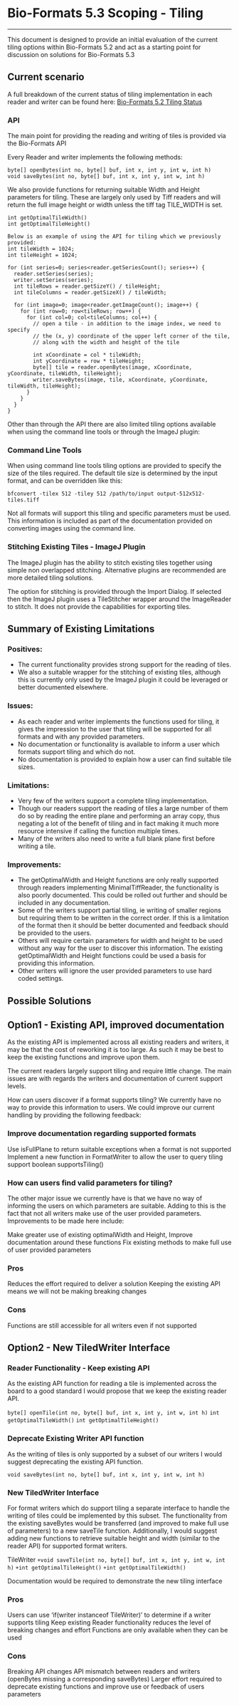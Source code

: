 #	**Bio-Formats 5.3 Scoping - Tiling**
---
This document is designed to provide an initial evaluation of the current tiling options within Bio-Formats 5.2 and act as a starting point for discussion on solutions for Bio-Formats 5.3

## **Current scenario**
A full breakdown of the current status of tiling implementation in each reader and writer can be found here:  [Bio-Formats 5.2 Tiling Status](https://docs.google.com/spreadsheets/d/1UiFx2n5NBCuIj4KA4Gylm4SZ-ZRfNFUOQYo-klixUmU/edit#gid=0)

### **API**
The main point for providing the reading and writing of tiles is provided via the Bio-Formats API

Every Reader and writer implements the following methods:
```
byte[] openBytes(int no, byte[] buf, int x, int y, int w, int h)
void saveBytes(int no, byte[] buf, int x, int y, int w, int h)
```

We also provide functions for returning suitable Width and Height parameters for tiling. These are largely only used by Tiff readers and will return the full image height or width unless the tiff tag TILE_WIDTH is set.

```
int getOptimalTileWidth()
int getOptimalTileHeight()

Below is an example of using the API for tiling which we previously provided:
int tileWidth = 1024;
int tileHeight = 1024;

for (int series=0; series<reader.getSeriesCount(); series++) {
  reader.setSeries(series);
  writer.setSeries(series);
  int tileRows = reader.getSizeY() / tileHeight;
  int tileColumns = reader.getSizeX() / tileWidth;

  for (int image=0; image<reader.getImageCount(); image++) {
    for (int row=0; row<tileRows; row++) {
      for (int col=0; col<tileColumns; col++) {
        // open a tile - in addition to the image index, we need to specify
        // the (x, y) coordinate of the upper left corner of the tile,
        // along with the width and height of the tile

        int xCoordinate = col * tileWidth;
        int yCoordinate = row * tileHeight;
        byte[] tile = reader.openBytes(image, xCoordinate, yCoordinate, tileWidth, tileHeight);
        writer.saveBytes(image, tile, xCoordinate, yCoordinate, tileWidth, tileHeight);
      }
    }
  }
}
```

Other than through the API there are also limited tiling options available when using the command line tools or through the ImageJ plugin:


### **Command Line Tools**
When using command line tools tiling options are provided to specify the size of the tiles required. The default tile size is determined by the input format, and can be overridden like this:

`bfconvert -tilex 512 -tiley 512 /path/to/input output-512x512-tiles.tiff`

Not all formats will support this tiling and specific parameters must be used. This information is included as part of the documentation provided on converting images using the command line.


### **Stitching Existing Tiles - ImageJ Plugin**
The ImageJ plugin has the ability to stitch existing tiles together using simple non overlapped stitching. Alternative plugins are recommended are more detailed tiling solutions.

The option for stitching is provided through the Import Dialog. If selected then the ImageJ plugin uses a TileStitcher wrapper around the ImageReader to stitch. It does not provide the capabilities for exporting tiles.


## **Summary of Existing Limitations**

### **Positives:**
- The current functionality provides strong support for the reading of tiles.
- We also a suitable wrapper for the stitching of existing tiles, although this is currently only used by the ImageJ plugin it could be leveraged or better documented elsewhere.

### **Issues:**
- As each reader and writer implements the functions used for tiling, it gives the impression to the user that tiling will be supported for all formats and with any provided parameters.
- No documentation or functionality is available to inform a user which formats support tiling and which do not.
- No documentation is provided to explain how a user can find suitable tile sizes.

### **Limitations:**
- Very few of the writers support a complete tiling implementation.
- Though our readers support the reading of tiles a large number of them do so by reading the entire plane and performing an array copy, thus negating a lot of the benefit of tiling and in fact making it much more resource intensive if calling the function multiple times.
- Many of the writers also need to write a full blank plane first before writing a tile.

### **Improvements:**
- The getOptimalWidth and Height functions are only really supported through readers implementing MinimalTiffReader, the functionality is also poorly documented. This could be rolled out further and should be included in any documentation.
- Some of the writers support partial tiling, ie writing of smaller regions but requiring them to be written in the correct order. If this is a limitation of the format then it should be better documented and feedback should be provided to the users.
- Others will require certain parameters for width and height to be used without any way for the user to discover this information. The existing getOptimalWidth and Height functions could be used a basis for providing this information.
- Other writers will ignore the user provided parameters to use hard coded settings. 


## **Possible Solutions**

## **Option1 - Existing API, improved documentation**

As the existing API is implemented across all existing readers and writers, it may be that the cost of reworking it is too large. As such it may be best to keep the existing functions and improve upon them.

The current readers largely support tiling and require little change. The main issues are with regards the writers and documentation of current support levels.

How can users discover if a format supports tiling?
We currently have no way to provide this information to users. We could improve our current handling by providing the following feedback:

### **Improve documentation regarding supported formats**
Use isFullPlane to return suitable exceptions when a format is not supported
Implement a new function in FormatWriter to allow the user to query tiling support
boolean supportsTiling()

### **How can users find valid parameters for tiling?**
The other major issue we currently have is that we have no way of informing the users on which parameters are suitable. Adding to this is the fact that not all writers make use of the user provided parameters. Improvements to be made here include:

Make greater use of existing optimalWidth and Height,
Improve documentation around these functions
Fix existing methods to make full use of user provided parameters

### **Pros**		
Reduces the effort required to deliver a solution
Keeping the existing API means we will not be making breaking changes

### **Cons**
Functions are still accessible for all writers even if not supported


## **Option2 - New TiledWriter Interface**

### **Reader Functionality - Keep existing API**
As the existing API function for reading a tile is implemented across the board to a good standard I would propose that we keep the existing reader API. 

`byte[] openTile(int no, byte[] buf, int x, int y, int w, int h)`
`int getOptimalTileWidth()`
`int getOptimalTileHeight()`
 
### **Deprecate Existing Writer API function** 
As the writing of tiles is only supported by a subset of our writers I would suggest deprecating the existing API function.

`void saveBytes(int no, byte[] buf, int x, int y, int w, int h)`

### **New TiledWriter Interface**
For format writers which do support tiling a separate interface to handle the writing of tiles could be implemented by this subset. The functionality from the existing saveBytes would be transferred (and improved to make full use of parameters) to a new saveTile function. Additionally, I would suggest adding new functions to retrieve suitable height and width (similar to the reader API) for supported format writers.

TileWriter
`+void saveTile(int no, byte[] buf, int x, int y, int w, int h)`
`+int getOptimalTileHeight()`
`+int getOptimalTileWidth()`

Documentation would be required to demonstrate the new tiling interface

### **Pros**
Users can use ‘if(writer instanceof TileWriter)’ to determine if a writer supports tiling
Keep existing Reader functionality reduces the level of breaking changes and effort
Functions are only available when they can be used

### **Cons**
Breaking API changes
API mismatch between readers and writers (openBytes missing a corresponding saveBytes)
Larger effort required to deprecate existing functions and improve use or feedback of users parameters
